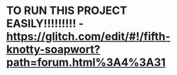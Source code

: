 # TO RUN THIS PROJECT EASILY!!!!!!!!! - https://glitch.com/edit/#!/fifth-knotty-soapwort?path=forum.html%3A4%3A31
